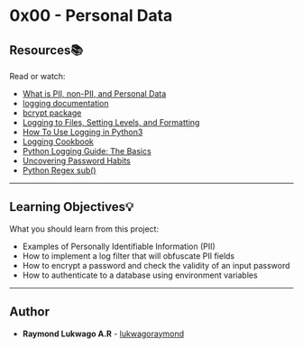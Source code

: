 # 0x00 - Personal Data

## Resources:books:
Read or watch:
* [What is PII, non-PII, and Personal Data](https://piwik.pro/blog/what-is-pii-personal-data/)
* [logging documentation](https://docs.python.org/3/library/logging.html)
* [bcrypt package](https://github.com/pyca/bcrypt/)
* [Logging to Files, Setting Levels, and Formatting](https://pypi.org/project/parameterized/)
* [How To Use Logging in Python3](https://www.digitalocean.com/community/tutorials/how-to-use-logging-in-python-3)
* [Logging Cookbook](https://docs.python.org/3/howto/logging-cookbook.html)
* [Python Logging Guide: The Basics](https://www.crowdstrike.com/guides/python-logging/)
* [Uncovering Password Habits](https://www.digitalguardian.com/blog/uncovering-password-habits-are-users-password-security-habits-improving-infographic)
* [Python Regex sub()](https://www.pythontutorial.net/python-regex/python-regex-sub/)

---

## Learning Objectives:bulb:
What you should learn from this project:

* Examples of Personally Identifiable Information (PII)
* How to implement a log filter that will obfuscate PII fields
* How to encrypt a password and check the validity of an input password
* How to authenticate to a database using environment variables

---

## Author
* **Raymond Lukwago A.R** - [lukwagoraymond](https://github.com/lukwagoraymond)